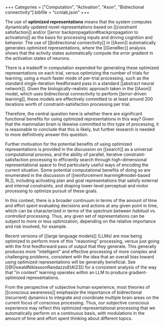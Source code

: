 +++
Categories = ["Computation", "Activation", "Axon", "Bidrectional connectivity"]
bibfile = "ccnlab.json"
+++

The use of **optimized representations** means that the system computes dynamically updated novel representations based on [[constraint satisfaction]] and/or [[error backpropagation#backpropagation to activations]] as the basis for processing inputs and driving cognition and behavior. The use of [[bidirectional connectivity]] in [[Axon]] automatically generates optimized representations, where the [[GeneRec]] analysis shows that the activity states automatically compute the _error gradient_ in the activation states of neurons.

There is a tradeoff in computation expended for generating these optimized representations on each trial, versus optimizing the number of trials for learning, using a much faster mode of per-trial processing, such as the standard single-iteration feedforward pass in a standard [[abstract neural network]]. Given the biologically-realistic approach taken in the [[Axon]] model, which uses bidirectional connectivity to perform [[error-driven learning]], these models are effectively committed to at least around 200 iterations worth of constraint-satisfaction processing per trial.

Therefore, the central question here is whether there are significant functional benefits for using optimized representations in this way? Given that the mammalian brain is likewise committed to this type of processing, it is reasonable to conclude that this is likely, but further research is needed to more definitively answer this question.

Further motivation for the potential benefits of using optimized representations is provided in the discussion on [[search]] as a universal computational process, and the ability of parallel, iterative constraint-satisfaction processing to efficiently search through high-dimensional representational space to find particularly useful ways of encoding the current situation. Some potential computational benefits of doing so are enumerated in the discussion of [[reinforcement learning#model-based RL]], including activating plan and goal representations that satisfy external and internal constraints, and shaping lower-level perceptual and motor processing to optimize pursuit of these goals.

In this context, there is a broader continuum in terms of the amount of time and effort spent evaluating decisions and actions at any given point in time, which can be characterized in terms of the spectrum between _habitual_ vs. _controlled_ processing. Thus, any given set of representations can be subject to more or less optimization, depending on the relative importance and risk involved, for example.

Recent versions of [[large language models]] (LLMs) are now being optimized to perform more of this "reasoning" processing, versus just going with the first feedforward pass of output that they generate. This generally produces more "intelligent" and effective processing of more complex and challenging problems, consistent with the idea that an overall bias toward using optimized representations will be generally beneficial. See [[@OswaldNiklassonRandazzoEtAl23]] for a consistent analysis of the way that "in context" learning operates within an LLM to produce gradient-optimized representations.

From the perspective of subjective human experience, most theories of [[conscious awareness]] emphasize the importance of bidirectional (recurrent) dynamics to integrate and coordinate multiple brain areas on the current focus of conscious processing. Thus, our subjective conscious experience may reflect this optimized representational processing that we automatically perform on a continuous basis, with modulations in the amount of time and effort spent thinking about different topics.


